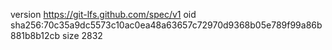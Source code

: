version https://git-lfs.github.com/spec/v1
oid sha256:70c35a9dc5573c10ac0ea48a63657c72970d9368b05e789f99a86b881b8b12cb
size 2832
